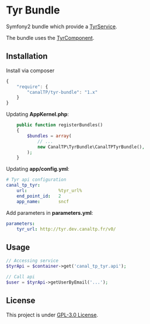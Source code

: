 Tyr Bundle
==========

Symfony2 bundle which provide a [TyrService](https://github.com/CanalTP/TyrComponent/blob/master/src/TyrService.php).

The bundle uses the [TyrComponent](https://github.com/CanalTP/TyrComponent).


## Installation

Install via composer

``` js
{
    "require": {
        "canalTP/tyr-bundle": "1.x"
    }
}
```

Updating **AppKernel.php**:

``` php
    public function registerBundles()
    {
        $bundles = array(
            // ...
            new CanalTP\TyrBundle\CanalTPTyrBundle(),
        );
    }
```

Updating **app/config.yml**:

``` yml
# Tyr api configuration
canal_tp_tyr:
    url:            %tyr_url%
    end_point_id:   2
    app_name:       sncf
```

Add parameters in **parameters.yml**:

``` yml
parameters:
    tyr_url: http://tyr.dev.canaltp.fr/v0/
```


## Usage

``` php
// Accessing service
$tyrApi = $container->get('canal_tp_tyr.api');

// Call api
$user = $tyrApi->getUserByEmail('...');
```


## License

This project is under [GPL-3.0 License](LICENSE).
